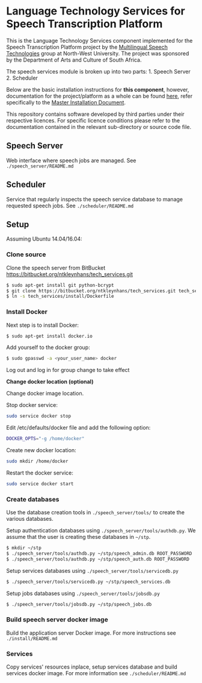 Language Technology Services for Speech Transcription Platform
==============================================================

This is the Language Technology Services component implemented for the Speech Transcription Platform project by the [Multilingual Speech Technologies](http://www.nwu.ac.za/must/) group at North-West University. The project was sponsored by the Department of Arts and Culture of South Africa.

The speech services module is broken up into two parts:
    1. Speech Server
    2. Scheduler

Below are the basic installation instructions for __this component__, however, documentation for the project/platform as a whole can be found [here](https://bitbucket.org/ntkleynhans/stp_docs), refer specifically to the [Master Installation Document](https://bitbucket.org/ntkleynhans/stp_docs/raw/e2cf012def8a2a1aa1ebd132f826bff95e361592/installation/Master_Installation.pdf).

This repository contains software developed by third parties under their respective licences. For specific licence conditions please refer to the documentation contained in the relevant sub-directory or source code file.

## Speech Server

Web interface where speech jobs are managed. See `./speech_server/README.md`

## Scheduler

Service that regularly inspects the speech service database to manage requested speech jobs. See `./scheduler/README.md`

## Setup

Assuming Ubuntu 14.04/16.04:

### Clone source

Clone the speech server from BitBucket https://bitbucket.org/ntkleynhans/tech_services.git

```bash
$ sudo apt-get install git python-bcrypt
$ git clone https://bitbucket.org/ntkleynhans/tech_services.git tech_services
$ ln -s tech_services/install/Dockerfile
```

### Install Docker

Next step is to install Docker:
```bash
$ sudo apt-get install docker.io
```

Add yourself to the docker group:
```bash
$ sudo gpasswd -a <your_user_name> docker
```

Log out and log in for group change to take effect


**Change docker location (optional)**

Change docker image location.

Stop docker service:
```bash
sudo service docker stop
```

Edit /etc/defaults/docker file and add the following option:
```bash
DOCKER_OPTS="-g /home/docker"
```

Create new docker location:
```bash
sudo mkdir /home/docker
```

Restart the docker service:
```bash
sudo service docker start
```

### Create databases

Use the database creation tools in `./speech_server/tools/` to create the various databases.  

Setup authentication databases using `./speech_server/tools/authdb.py`. We assume that the user is creating these databases in `~/stp`.

```bash
$ mkdir ~/stp
$ ./speech_server/tools/authdb.py ~/stp/speech_admin.db ROOT_PASSWORD
$ ./speech_server/tools/authdb.py ~/stp/speech_auth.db ROOT_PASSWORD
```

Setup services databases using `./speech_server/tools/servicedb.py`

```bash
$ ./speech_server/tools/servicedb.py ~/stp/speech_services.db
```

Setup jobs databases using `./speech_server/tools/jobsdb.py`

```bash
$ ./speech_server/tools/jobsdb.py ~/stp/speech_jobs.db
```

### Build speech server docker image

Build the application server Docker image. For more instructions see `./install/README.md`

### Services

Copy services' resources inplace, setup services database and build services docker image. For more information see `./scheduler/README.md`
